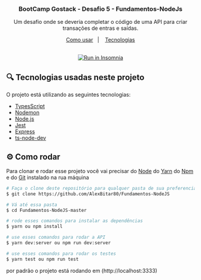 <h3 align="center">
	BootCamp Gostack - Desafio 5 - Fundamentos-NodeJs
</h3>
<p align="center">
  Um desafio onde se deveria completar o código de uma API para criar transações de entras e saídas.
</p>

<p align="center">
  <a href="#gear-como-rodar">Como usar</a>&nbsp;&nbsp;&nbsp;|&nbsp;&nbsp;&nbsp;
  <a href="#mag-tecnologias-usadas-neste-projeto">Tecnologias</a>
</p>

</br>

<div align="center">
  <a href="https://insomnia.rest/run/?label=Fundamentos-NodeJs&uri=https%3A%2F%2Fgithub.com%2FAlexBitar80%2FFundamentos-NodeJS%2Fblob%2Fmaster%2FInsomnia_2020-11-17.json" target="_blank"><img src="https://insomnia.rest/images/run.svg" alt="Run in Insomnia"></a>
</div>

## :mag: Tecnologias usadas neste projeto

O projeto está utilizando as seguintes tecnologias:

-  [TypesScript](https://www.typescriptlang.org/)
-  [Nodemon](https://www.npmjs.com/package/nodemon)
-  [Node.js](https://nodejs.org/en/)
-  [Jest](https://jestjs.io/)
-  [Express](https://expressjs.com/pt-br/)
-  [ts-node-dev](https://www.npmjs.com/package/ts-node-dev)

## :gear: Como rodar

Para clonar e rodar esse projeto você vai precisar do [Node](https://nodejs.org/en/) do [Yarn](https://yarnpkg.com/) do [Npm](https://www.npmjs.com/get-npm) e do [Git](https://git-scm.com/) instalado na rua máquina

```bash
# Faça o clone deste repositório para qualquer pasta de sua preferencia
$ git clone https://github.com/AlexBitar80/Fundamentos-NodeJS

# Vá até essa pasta
$ cd Fundamentos-NodeJS-master

# rode esses comandos para instalar as dependências
$ yarn ou npm install

# use esses comandos para rodar a API
$ yarn dev:server ou npm run dev:server

# use esses comandos para rodar os testes
$ yarn test ou npm run test

```

por padrão o projeto está rodando em (http://localhost:3333)
